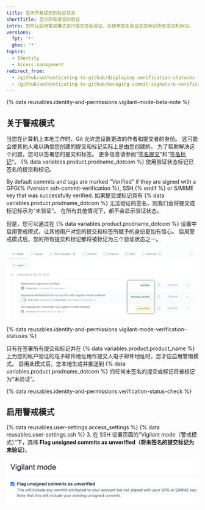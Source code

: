 ```yaml
---
title: 显示所有提交的验证状态
shortTitle: 显示所有提交的验证
intro: 您可以启用警戒模式进行提交签名验证，以使用签名验证状态标记所有提交和标记。
versions:
  fpt: '*'
  ghec: '*'
topics:
  - Identity
  - Access management
redirect_from:
  - /github/authenticating-to-github/displaying-verification-statuses-for-all-of-your-commits
  - /github/authenticating-to-github/managing-commit-signature-verification/displaying-verification-statuses-for-all-of-your-commits
---
```


{% data reusables.identity-and-permissions.vigilant-mode-beta-note %}

## 关于警戒模式

当您在计算机上本地工作时，Git 允许您设置更改的作者和提交者的身份。 这可能会使其他人难以确信您创建的提交和标记实际上是由您创建的。 为了帮助解决这个问题，您可以签署您的提交和标签。 更多信息请参阅“[签名提交](/github/authenticating-to-github/signing-commits)”和“[签名标记](/github/authenticating-to-github/signing-tags)”。 {% data variables.product.prodname_dotcom %} 使用验证状态标记已签名的提交和标记。

By default commits and tags are marked "Verified" if they are signed with a GPG{% ifversion ssh-commit-verification %}, SSH,{% endif %} or S/MIME key that was successfully verified. 如果提交或标记具有 {% data variables.product.prodname_dotcom %} 无法验证的签名，则我们会将提交或标记标示为“未验证”。 在所有其他情况下，都不会显示验证状态。

但是，您可以通过在 {% data variables.product.prodname_dotcom %} 设置中启用警戒模式，让其他用户对您的提交和标签所赋予的身份更加有信心。 启用警戒模式后，您的所有提交和标记都将被标记为三个验证状态之一。

![签名验证状态](/assets/images/help/commits/signature-verification-statuses.png)

{% data reusables.identity-and-permissions.vigilant-mode-verification-statuses %}

只有在签署所有提交和标记并在 {% data variables.product.product_name %} 上为您的帐户验证的电子邮件地址用作提交人电子邮件地址时，您才应启用警惕模式。 启用此模式后，您本地生成并推送到 {% data variables.product.prodname_dotcom %} 的任何未签名的提交或标记将被标记为“未验证”。

{% data reusables.identity-and-permissions.verification-status-check %}

## 启用警戒模式

{% data reusables.user-settings.access_settings %}
{% data reusables.user-settings.ssh %}
3. 在 SSH 设置页面的“Vigilant mode（警戒模式）”下，选择 **Flag unsigned commits as unverified（将未签名的提交标记为未验证）**。

   ![将未签名的提交标记为未验证的复选框](/assets/images/help/commits/vigilant-mode-checkbox.png)
